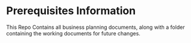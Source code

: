 # Prerequisites Information
This Repo Contains all business planning documents, along with a folder containing the working documents for future changes.
